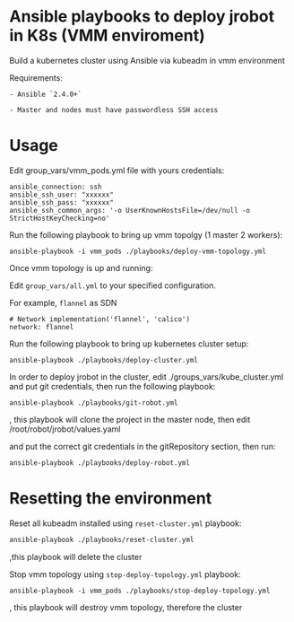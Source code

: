 # Ansible playbooks to deploy jrobot in K8s (VMM enviroment)

Build a kubernetes cluster using Ansible via kubeadm in vmm environment


Requirements:
	
	- Ansible `2.4.0+`
	
	- Master and nodes must have passwordless SSH access

# Usage

Edit group_vars/vmm_pods.yml file with yours credentials:

```
ansible_connection: ssh 
ansible_ssh_user: "xxxxxx"
ansible_ssh_pass: "xxxxxx" 
ansible_ssh_common_args: '-o UserKnownHostsFile=/dev/null -o StrictHostKeyChecking=no'
```

Run the following playbook to bring up vmm topolgy (1 master 2 workers):

```
ansible-playbook -i vmm_pods ./playbooks/deploy-vmm-topology.yml
```

Once vmm topology is up and running:

Edit `group_vars/all.yml` to your specified configuration.

For example, `flannel` as SDN

```
# Network implementation('flannel', 'calico')
network: flannel
```

Run the following playbook to bring up kubernetes cluster setup:
```
ansible-playbook ./playbooks/deploy-cluster.yml
```

In order to deploy jrobot in the cluster, edit ./groups_vars/kube_cluster.yml and put git credentials, then run the following playbook:

```
ansible-playbook ./playbooks/git-robot.yml
```
, this playbook will clone the project in the master node, then edit /root/robot/jrobot/values.yaml

and put the correct git credentials in the gitRepository section, then run:

```
ansible-playbook ./playbooks/deploy-robot.yml
```

# Resetting the environment

Reset all kubeadm installed using `reset-cluster.yml` playbook:

```sh
ansible-playbook ./playbooks/reset-cluster.yml
```
,this playbook will delete the cluster

Stop vmm topology using `stop-deploy-topology.yml` playbook:

```
ansible-playbook -i vmm_pods ./playbooks/stop-deploy-topology.yml
```
, this playbook will destroy vmm topology, therefore the cluster






